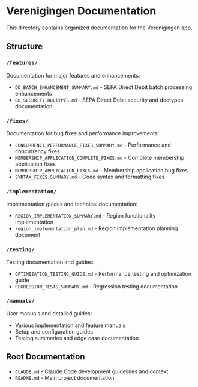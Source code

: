 # Verenigingen Documentation

This directory contains organized documentation for the Verenigingen app.

## Structure

### `/features/`
Documentation for major features and enhancements:
- `DD_BATCH_ENHANCEMENT_SUMMARY.md` - SEPA Direct Debit batch processing enhancements
- `DD_SECURITY_DOCTYPES.md` - SEPA Direct Debit security and doctypes documentation

### `/fixes/`
Documentation for bug fixes and performance improvements:
- `CONCURRENCY_PERFORMANCE_FIXES_SUMMARY.md` - Performance and concurrency fixes
- `MEMBERSHIP_APPLICATION_COMPLETE_FIXES.md` - Complete membership application fixes
- `MEMBERSHIP_APPLICATION_FIXES.md` - Membership application bug fixes
- `SYNTAX_FIXES_SUMMARY.md` - Code syntax and formatting fixes

### `/implementation/`
Implementation guides and technical documentation:
- `REGION_IMPLEMENTATION_SUMMARY.md` - Region functionality implementation
- `region_implementation_plan.md` - Region implementation planning document

### `/testing/`
Testing documentation and guides:
- `OPTIMIZATION_TESTING_GUIDE.md` - Performance testing and optimization guide
- `REGRESSION_TESTS_SUMMARY.md` - Regression testing documentation

### `/manuals/`
User manuals and detailed guides:
- Various implementation and feature manuals
- Setup and configuration guides
- Testing summaries and edge case documentation

## Root Documentation

- `CLAUDE.md` - Claude Code development guidelines and context
- `README.md` - Main project documentation

